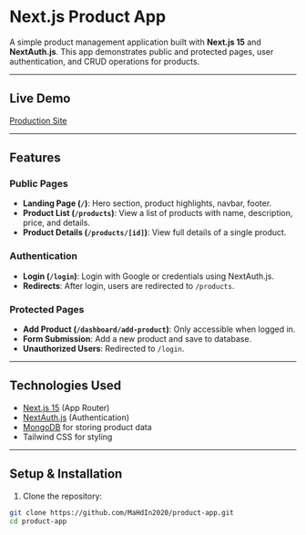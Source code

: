 # Next.js Product App

A simple product management application built with **Next.js 15** and **NextAuth.js**. This app demonstrates public and protected pages, user authentication, and CRUD operations for products.

---

## Live Demo
[Production Site](https://my-product-p3yuo9yu9-tanjipsuraitmahdin-gmailcoms-projects.vercel.app)

---

## Features

### Public Pages
- **Landing Page (`/`)**: Hero section, product highlights, navbar, footer.  
- **Product List (`/products`)**: View a list of products with name, description, price, and details.  
- **Product Details (`/products/[id]`)**: View full details of a single product.  

### Authentication
- **Login (`/login`)**: Login with Google or credentials using NextAuth.js.  
- **Redirects**: After login, users are redirected to `/products`.  

### Protected Pages
- **Add Product (`/dashboard/add-product`)**: Only accessible when logged in.  
- **Form Submission**: Add a new product and save to database.  
- **Unauthorized Users**: Redirected to `/login`.  


---

## Technologies Used
- [Next.js 15](https://nextjs.org/) (App Router)  
- [NextAuth.js](https://next-auth.js.org/) (Authentication)  
- [MongoDB](https://www.mongodb.com/) for storing product data  
- Tailwind CSS for styling  

---

## Setup & Installation

1. Clone the repository:

```bash
git clone https://github.com/MaHdIn2020/product-app.git
cd product-app
